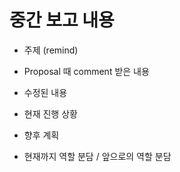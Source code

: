 # 중간 보고 내용

- 주제 (remind)

- Proposal 때 comment 받은 내용

- 수정된 내용

- 현재 진행 상황

- 향후 계획

- 현재까지 역할 분담 / 앞으로의 역할 분담
